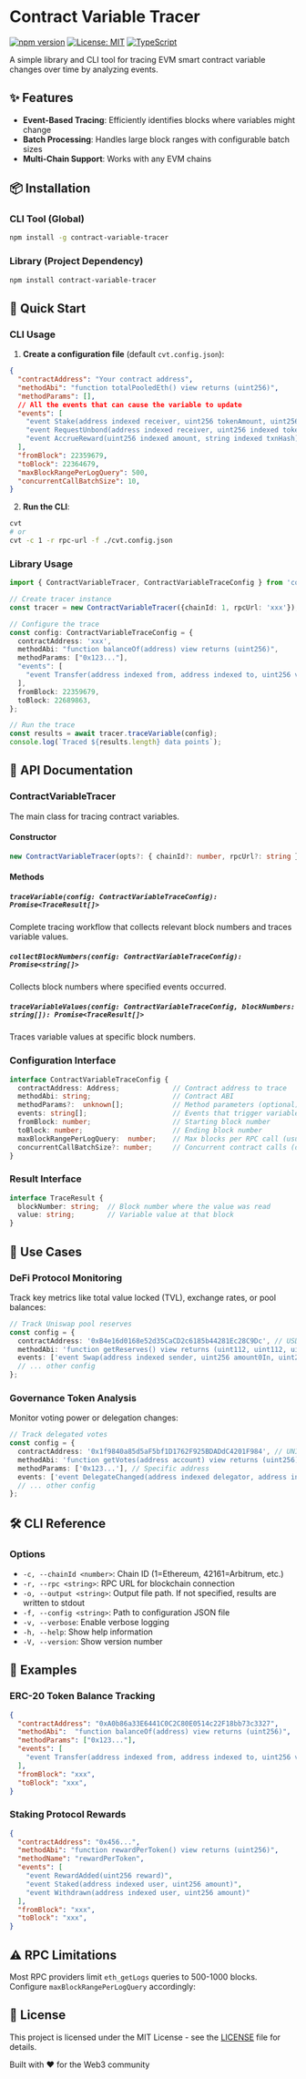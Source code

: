 # Contract Variable Tracer

[![npm version](https://badge.fury.io/js/contract-variable-tracer.svg)](https://badge.fury.io/js/contract-variable-tracer)
[![License: MIT](https://img.shields.io/badge/License-MIT-yellow.svg)](https://opensource.org/licenses/MIT)
[![TypeScript](https://img.shields.io/badge/%3C%2F%3E-TypeScript-%230074c1.svg)](http://www.typescriptlang.org/)

A simple library and CLI tool for tracing EVM smart contract variable changes over time by analyzing events.

## ✨ Features

- **Event-Based Tracing**: Efficiently identifies blocks where variables might change
- **Batch Processing**: Handles large block ranges with configurable batch sizes
- **Multi-Chain Support**: Works with any EVM chains

## 📦 Installation

### CLI Tool (Global)
```bash
npm install -g contract-variable-tracer
```

### Library (Project Dependency)
```bash
npm install contract-variable-tracer
```

## 🚀 Quick Start

### CLI Usage

1. **Create a configuration file** (default `cvt.config.json`):
```json
{
  "contractAddress": "Your contract address",
  "methodAbi": "function totalPooledEth() view returns (uint256)",
  "methodParams": [],
  // All the events that can cause the variable to update
  "events": [
    "event Stake(address indexed receiver, uint256 tokenAmount, uint256 shareAmount)",
    "event RequestUnbond(address indexed receiver, uint256 indexed tokenId, uint256 shareAmount, uint256 exchangeRate, uint256 batchNo)",
    "event AccrueReward(uint256 indexed amount, string indexed txnHash)"
  ],
  "fromBlock": 22359679,
  "toBlock": 22364679,
  "maxBlockRangePerLogQuery": 500,
  "concurrentCallBatchSize": 10,
}
```

2. **Run the CLI**:
```bash
cvt
# or
cvt -c 1 -r rpc-url -f ./cvt.config.json
```

### Library Usage

```typescript
import { ContractVariableTracer, ContractVariableTraceConfig } from 'contract-variable-tracer';

// Create tracer instance
const tracer = new ContractVariableTracer({chainId: 1, rpcUrl: 'xxx'});

// Configure the trace
const config: ContractVariableTraceConfig = {
  contractAddress: 'xxx',
  methodAbi: "function balanceOf(address) view returns (uint256)",
  methodParams: ["0x123..."],
  "events": [
    "event Transfer(address indexed from, address indexed to, uint256 value)"
  ],
  fromBlock: 22359679,
  toBlock: 22689863,
};

// Run the trace
const results = await tracer.traceVariable(config);
console.log(`Traced ${results.length} data points`);
```

## 📖 API Documentation

### ContractVariableTracer

The main class for tracing contract variables.

#### Constructor
```typescript
new ContractVariableTracer(opts?: { chainId?: number, rpcUrl?: string })
```

#### Methods

##### `traceVariable(config: ContractVariableTraceConfig): Promise<TraceResult[]>`
Complete tracing workflow that collects relevant block numbers and traces variable values.

##### `collectBlockNumbers(config: ContractVariableTraceConfig): Promise<string[]>`
Collects block numbers where specified events occurred.

##### `traceVariableValues(config: ContractVariableTraceConfig, blockNumbers: string[]): Promise<TraceResult[]>`
Traces variable values at specific block numbers.

### Configuration Interface

```typescript
interface ContractVariableTraceConfig {
  contractAddress: Address;             // Contract address to trace
  methodAbi: string;                    // Contract ABI
  methodParams?:  unknown[];            // Method parameters (optional)
  events: string[];                     // Events that trigger variable changes
  fromBlock: number;                    // Starting block number
  toBlock: number;                      // Ending block number
  maxBlockRangePerLogQuery:  number;    // Max blocks per RPC call (usually 500)
  concurrentCallBatchSize?: number;     // Concurrent contract calls (default: 10)
}
```

### Result Interface

```typescript
interface TraceResult {
  blockNumber: string;  // Block number where the value was read
  value: string;        // Variable value at that block
}
```

## 🌟 Use Cases

### DeFi Protocol Monitoring
Track key metrics like total value locked (TVL), exchange rates, or pool balances:

```typescript
// Track Uniswap pool reserves
const config = {
  contractAddress: '0xB4e16d0168e52d35CaCD2c6185b44281Ec28C9Dc', // USDC-ETH pool
  methodAbi: 'function getReserves() view returns (uint112, uint112, uint32)',
  events: ['event Swap(address indexed sender, uint256 amount0In, uint256 amount1In, uint256 amount0Out, uint256 amount1Out, address indexed to)'],
  // ... other config
};
```

### Governance Token Analysis
Monitor voting power or delegation changes:

```typescript
// Track delegated votes
const config = {
  contractAddress: '0x1f9840a85d5aF5bf1D1762F925BDADdC4201F984', // UNI token
  methodAbi: 'function getVotes(address account) view returns (uint256)',
  methodParams: ['0x123...'], // Specific address
  events: ['event DelegateChanged(address indexed delegator, address indexed fromDelegate, address indexed toDelegate)'],
  // ... other config
};
```

## 🛠️ CLI Reference

### Options

- `-c, --chainId <number>`: Chain ID (1=Ethereum, 42161=Arbitrum, etc.)
- `-r, --rpc <string>`: RPC URL for blockchain connection
- `-o, --output <string>`: Output file path. If not specified, results are written to stdout
- `-f, --config <string>`: Path to configuration JSON file
- `-v, --verbose`: Enable verbose logging
- `-h, --help`: Show help information
- `-V, --version`: Show version number

## 📁 Examples

### ERC-20 Token Balance Tracking
```json
{
  "contractAddress": "0xA0b86a33E6441C0C2C80E0514c22F18bb73c3327",
  "methodAbi":  "function balanceOf(address) view returns (uint256)",
  "methodParams": ["0x123..."],
  "events": [
    "event Transfer(address indexed from, address indexed to, uint256 value)"
  ],
  "fromBlock": "xxx",
  "toBlock": "xxx",
}
```

### Staking Protocol Rewards
```json
{
  "contractAddress": "0x456...",
  "methodAbi": "function rewardPerToken() view returns (uint256)",
  "methodName": "rewardPerToken",
  "events": [
    "event RewardAdded(uint256 reward)",
    "event Staked(address indexed user, uint256 amount)",
    "event Withdrawn(address indexed user, uint256 amount)"
  ],
  "fromBlock": "xxx",
  "toBlock": "xxx",
}
```

## ⚠️ RPC Limitations

Most RPC providers limit `eth_getLogs` queries to 500-1000 blocks. Configure `maxBlockRangePerLogQuery` accordingly:

## 📄 License

This project is licensed under the MIT License - see the [LICENSE](LICENSE) file for details.

Built with ❤️ for the Web3 community
